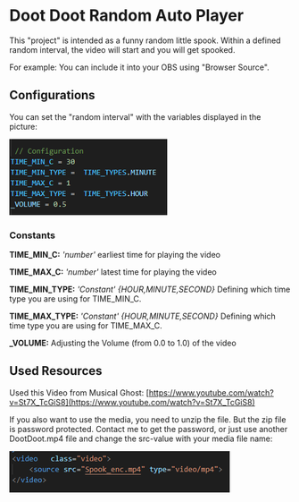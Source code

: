 # Doot Doot Random Auto Player

This "project" is intended as a funny random little spook.
Within a defined random interval, the video will start and you will get spooked.

For example: You can include it into your OBS using "Browser Source".

## Configurations

You can set the "random interval" with the variables displayed in the picture:

![Config](Config.png)

### Constants

**TIME_MIN_C:**  *'number'* earliest time for playing the video

**TIME_MAX_C:**  *'number'* latest time for playing the video

**TIME_MIN_TYPE:** *'Constant' {HOUR,MINUTE,SECOND}* Defining which time type you are using for TIME_MIN_C.

**TIME_MAX_TYPE:** *'Constant' {HOUR,MINUTE,SECOND}* Defining which time type you are using for TIME_MAX_C.

**_VOLUME:** Adjusting the Volume (from 0.0 to 1.0) of the video

## Used Resources

Used this Video from Musical Ghost:
[https://www.youtube.com/watch?v=St7X_TcGiS8](https://www.youtube.com/watch?v=St7X_TcGiS8)

If you also want to use the media, you need to unzip the file.
But the zip file is password protected. Contact me to get the password, or just use another DootDoot.mp4 file and change the src-value with your media file name:

![Media](Media.png)

